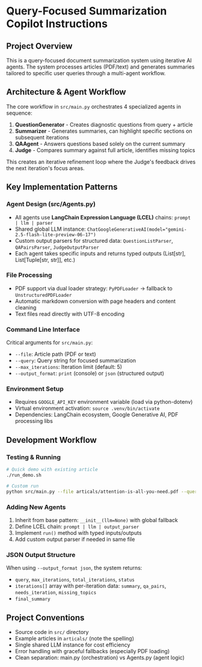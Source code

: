 # Query-Focused Summarization Copilot Instructions

## Project Overview
This is a query-focused document summarization system using iterative AI agents. The system processes articles (PDF/text) and generates summaries tailored to specific user queries through a multi-agent workflow.

## Architecture & Agent Workflow
The core workflow in `src/main.py` orchestrates 4 specialized agents in sequence:

1. **QuestionGenerator** - Creates diagnostic questions from query + article
2. **Summarizer** - Generates summaries, can highlight specific sections on subsequent iterations
3. **QAAgent** - Answers questions based solely on the current summary
4. **Judge** - Compares summary against full article, identifies missing topics

This creates an iterative refinement loop where the Judge's feedback drives the next iteration's focus areas.

## Key Implementation Patterns

### Agent Design (src/Agents.py)
- All agents use **LangChain Expression Language (LCEL)** chains: `prompt | llm | parser`
- Shared global LLM instance: `ChatGoogleGenerativeAI(model="gemini-2.5-flash-lite-preview-06-17")`
- Custom output parsers for structured data: `QuestionListParser`, `QAPairsParser`, `JudgeOutputParser`
- Each agent takes specific inputs and returns typed outputs (List[str], List[Tuple[str, str]], etc.)

### File Processing
- PDF support via dual loader strategy: `PyPDFLoader` → fallback to `UnstructuredPDFLoader`
- Automatic markdown conversion with page headers and content cleaning
- Text files read directly with UTF-8 encoding

### Command Line Interface
Critical arguments for `src/main.py`:
- `--file`: Article path (PDF or text)
- `--query`: Query string for focused summarization
- `--max_iterations`: Iteration limit (default: 5)
- `--output_format`: `print` (console) or `json` (structured output)

### Environment Setup
- Requires `GOOGLE_API_KEY` environment variable (load via python-dotenv)
- Virtual environment activation: `source .venv/bin/activate`
- Dependencies: LangChain ecosystem, Google Generative AI, PDF processing libs

## Development Workflow

### Testing & Running
```bash
# Quick demo with existing article
./run_demo.sh

# Custom run
python src/main.py --file articals/attention-is-all-you-need.pdf --query "attention mechanisms" --max_iterations 3 --output_format json
```

### Adding New Agents
1. Inherit from base pattern: `__init__(llm=None)` with global fallback
2. Define LCEL chain: `prompt | llm | output_parser`
3. Implement `run()` method with typed inputs/outputs
4. Add custom output parser if needed in same file

### JSON Output Structure
When using `--output_format json`, the system returns:
- `query`, `max_iterations`, `total_iterations`, `status`
- `iterations[]` array with per-iteration data: `summary`, `qa_pairs`, `needs_iteration`, `missing_topics`
- `final_summary`

## Project Conventions
- Source code in `src/` directory
- Example articles in `articals/` (note the spelling)
- Single shared LLM instance for cost efficiency
- Error handling with graceful fallbacks (especially PDF loading)
- Clean separation: main.py (orchestration) vs Agents.py (agent logic)

